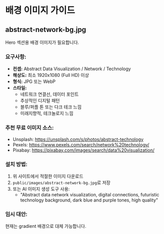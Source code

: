 # 배경 이미지 가이드

## abstract-network-bg.jpg

Hero 섹션용 배경 이미지가 필요합니다.

### 요구사항:
- **컨셉:** Abstract Data Visualization / Network / Technology
- **해상도:** 최소 1920x1080 (Full HD) 이상
- **형식:** JPG 또는 WebP
- **스타일:** 
  - 네트워크 연결선, 데이터 포인트
  - 추상적인 디지털 패턴
  - 블루/퍼플 톤 또는 다크 테크 느낌
  - 미래지향적, 테크놀로지 느낌

### 추천 무료 이미지 소스:
- Unsplash: https://unsplash.com/s/photos/abstract-technology
- Pexels: https://www.pexels.com/search/network%20technology/
- Pixabay: https://pixabay.com/images/search/data%20visualization/

### 설치 방법:
1. 위 사이트에서 적절한 이미지 다운로드
2. `public/images/abstract-network-bg.jpg`로 저장
3. 또는 AI 이미지 생성 도구 사용:
   - "Abstract data network visualization, digital connections, futuristic technology background, dark blue and purple tones, high quality"

### 임시 대안:
현재는 gradient 배경으로 대체 가능합니다.
